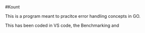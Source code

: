 #Kount

This is a program meant to pracitce error handling concepts in GO.

This has been coded in VS code, the Benchmarking and 